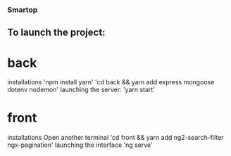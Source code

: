 ### Smartop

## To launch the project:

# back
installations
'npm install yarn'
'cd back && yarn add express mongoose dotenv nodemon'
launching the server:
'yarn start'

# front
installations
Open another terminal
'cd front && yarn add ng2-search-filter ngx-pagination'
launching the interface
'ng serve'
